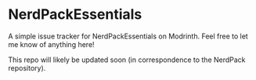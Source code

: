 # NerdPackEssentials

A simple issue tracker for NerdPackEssentials on Modrinth. Feel free to let me know of anything here!

This repo will likely be updated soon (in correspondence to the NerdPack repository).
